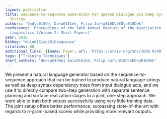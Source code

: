 ```yaml
---
layout: publication
title: Sequence-to-sequence Generation For Spoken Dialogue Via Deep Syntax Trees And
  Strings
authors: "Ond\u0159ej Du\u0161ek, Filip Jur\u010D\xED\u010Dek"
conference: 'Proceedings of the 54th Annual Meeting of the Association for Computational
  Linguistics (Volume 2: Short Papers)'
year: 2016
bibkey: "du\u0161ek2016sequence"
citations: 68
additional_links: [{name: Paper, url: 'https://arxiv.org/abs/1606.05491'}]
tags: ["Training Techniques"]
short_authors: "Ond\u0159ej Du\u0161ek, Filip Jur\u010D\xED\u010Dek"
---
```

We present a natural language generator based on the sequence-to-sequence
approach that can be trained to produce natural language strings as well as
deep syntax dependency trees from input dialogue acts, and we use it to
directly compare two-step generation with separate sentence planning and
surface realization stages to a joint, one-step approach. We were able to train
both setups successfully using very little training data. The joint setup
offers better performance, surpassing state-of-the-art with regards to
n-gram-based scores while providing more relevant outputs.